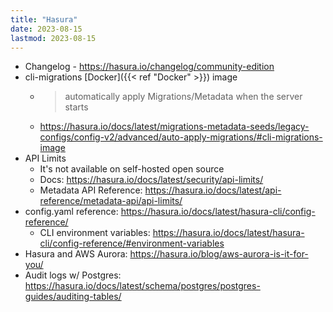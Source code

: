```yaml
---
title: "Hasura"
date: 2023-08-15
lastmod: 2023-08-15
---
```

- Changelog - https://hasura.io/changelog/community-edition
- cli-migrations [Docker]({{< ref "Docker" >}}) image
	- > automatically apply Migrations/Metadata when the server starts
	- https://hasura.io/docs/latest/migrations-metadata-seeds/legacy-configs/config-v2/advanced/auto-apply-migrations/#cli-migrations-image
- API Limits
	- It's not available on self-hosted open source
	- Docs: https://hasura.io/docs/latest/security/api-limits/
	- Metadata API Reference: https://hasura.io/docs/latest/api-reference/metadata-api/api-limits/
- config.yaml reference: https://hasura.io/docs/latest/hasura-cli/config-reference/
	- CLI environment variables: https://hasura.io/docs/latest/hasura-cli/config-reference/#environment-variables
- Hasura and AWS Aurora: https://hasura.io/blog/aws-aurora-is-it-for-you/
- Audit logs w/ Postgres: https://hasura.io/docs/latest/schema/postgres/postgres-guides/auditing-tables/